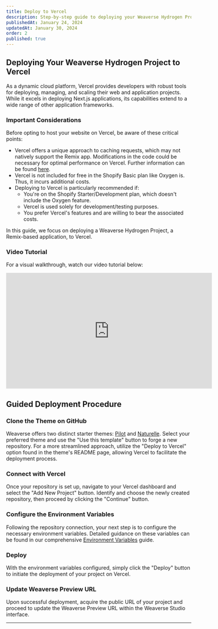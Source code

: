 ```yaml
---
title: Deploy to Vercel
description: Step-by-step guide to deploying your Weaverse Hydrogen Project on Vercel.
publishedAt: January 24, 2024
updatedAt: January 30, 2024
order: 2
published: true
---
```



## **Deploying Your Weaverse Hydrogen Project to Vercel**

As a dynamic cloud platform, Vercel provides developers with robust tools for deploying, managing, and scaling their web and application projects. While it excels in deploying Next.js applications, its capabilities extend to a wide range of other application frameworks.

### Important Considerations
Before opting to host your website on Vercel, be aware of these critical points:

- Vercel offers a unique approach to caching requests, which may not natively support the Remix app. Modifications in the code could be necessary for optimal performance on Vercel. Further information can be found [here](https://vercel.com/docs/frameworks/remix).
- Vercel is not included for free in the Shopify Basic plan like Oxygen is. Thus, it incurs additional costs.
- Deploying to Vercel is particularly recommended if:
  - You're on the Shopify Starter/Development plan, which doesn't include the Oxygen feature.
  - Vercel is used solely for development/testing purposes.
  - You prefer Vercel's features and are willing to bear the associated costs.

In this guide, we focus on deploying a Weaverse Hydrogen Project, a Remix-based application, to Vercel.

### Video Tutorial
For a visual walkthrough, watch our video tutorial below:

<iframe width="560" height="315" src="https://www.youtube.com/embed/gCKq5dB95uw" title="Deploying Your Weaverse Hydrogen Project to Vercel" frameborder="0" allow="accelerometer; autoplay; clipboard-write; encrypted-media; gyroscope; picture-in-picture" allowfullscreen></iframe>

## **Guided Deployment Procedure**

### Clone the Theme on GitHub
Weaverse offers two distinct starter themes: [Pilot](https://github.com/Weaverse/pilot) and [Naturelle](https://github.com/Weaverse/Naturelle). Select your preferred theme and use the "Use this template" button to forge a new repository. For a more streamlined approach, utilize the "Deploy to Vercel" option found in the theme's README page, allowing Vercel to facilitate the deployment process.

### Connect with Vercel
Once your repository is set up, navigate to your Vercel dashboard and select the "Add New Project" button. Identify and choose the newly created repository, then proceed by clicking the "Continue" button.

### Configure the Environment Variables
Following the repository connection, your next step is to configure the necessary environment variables. Detailed guidance on these variables can be found in our comprehensive [Environment Variables](/docs/guides/environment-variables) guide.

### Deploy
With the environment variables configured, simply click the "Deploy" button to initiate the deployment of your project on Vercel.

### Update Weaverse Preview URL
Upon successful deployment, acquire the public URL of your project and proceed to update the Weaverse Preview URL within the Weaverse Studio interface.

---
